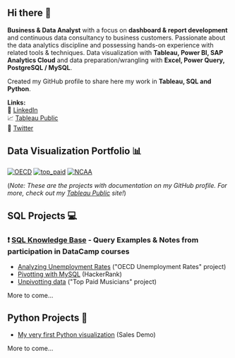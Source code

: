## Hi there 👋

**Business & Data Analyst** with a focus on **dashboard & report development** and continuous data consultancy to business customers. Passionate about the data analytics discipline and possessing hands-on experience with related tools & techniques. Data visualization with **Tableau, Power BI, SAP Analytics Cloud** and data preparation/wrangling with **Excel, Power Query, PostgreSQL / MySQL**.

Created my GitHub profile to share here my work in **Tableau, SQL and Python**.

**Links:**  
:email: [LinkedIn](https://www.linkedin.com/in/norbert-borbas/)  
:chart_with_upwards_trend: [Tableau Public](https://public.tableau.com/app/profile/norbert.borb.s)  
:memo: [Twitter](https://twitter.com/norbert_borbas)

## Data Visualization Portfolio :bar_chart:
[![OECD](https://user-images.githubusercontent.com/96722899/156573560-524610f9-453a-42af-9b1b-7832bfb7e90b.png)](https://github.com/nborbas/oecd_unemployment_rate)
[![top_paid](https://user-images.githubusercontent.com/96722899/156574155-1887c439-a0c8-439b-bbed-4323d668a343.png)](https://github.com/nborbas/top_paid_musicians_2020)
[![NCAA](https://user-images.githubusercontent.com/96722899/156574089-0baf472c-96aa-4922-9514-379603992c04.png)](https://github.com/nborbas/successful_ncaa_coaches)

(*Note: These are the projects with documentation on my GitHub profile. For more, check out my [Tableau Public](https://public.tableau.com/app/profile/norbert.borb.s) site!*)

## SQL Projects :computer:
### ❗ [SQL Knowledge Base](https://github.com/nborbas/sql_knowledge_base) - Query Examples & Notes from participation in DataCamp courses
- [Analyzing Unemployment Rates](https://github.com/nborbas/oecd_unemployment_rate) ("OECD Unemployment Rates" project)
- [Pivotting with MySQL](https://github.com/nborbas/pivoting_practice_hackerrank) (HackerRank)
- [Unpivotting data](https://github.com/nborbas/top_paid_musicians_2020) ("Top Paid Musicians" project)

More to come...

## Python Projects  :snake:
- [My very first Python visualization](https://github.com/nborbas/sales_demo) (Sales Demo)

More to come...
